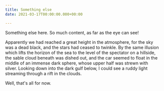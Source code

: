 ```yaml
---
title: Something else
date: 2021-03-17T00:00:00.000+00:00

---
```

Something else here. So much content, as far as the eye can see!

Apparently we had reached a great height in the atmosphere, for the sky was a dead black, and the stars had ceased to twinkle. By the same illusion which lifts the horizon of the sea to the level of the spectator on a hillside, the sable cloud beneath was dished out, and the car seemed to float in the middle of an immense dark sphere, whose upper half was strewn with silver. Looking down into the dark gulf below, I could see a ruddy light streaming through a rift in the clouds.

Well, that's all for now.